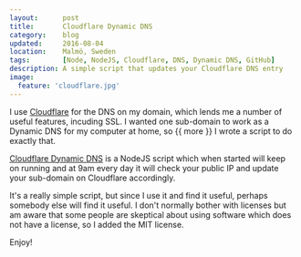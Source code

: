 ```yaml
---
layout:      post
title:       Cloudflare Dynamic DNS
category:    blog
updated:     2016-08-04
location:    Malmö, Sweden
tags:        [Node, NodeJS, Cloudflare, DNS, Dynamic DNS, GitHub]
description: A simple script that updates your Cloudflare DNS entry
image:
  feature: 'cloudflare.jpg'
---
```


I use [Cloudflare](https://www.cloudflare.com) for the DNS on my domain, which lends me a number of useful features, incuding SSL.
I wanted one sub-domain to work as a Dynamic DNS for my computer at home, so {{ more }} I wrote a script to do exactly that.

[Cloudflare Dynamic DNS](https://github.com/Cyberlane/Cloudflare-Dynamic-DNS) is a NodeJS script which when started will keep on running and at 9am every day it will check your public IP and update your sub-domain on Cloudflare accordingly.

It's a really simple script, but since I use it and find it useful, perhaps somebody else will find it useful. I don't normally bother with licenses but am aware that some people are skeptical about using software which does not have a license, so I added the MIT license.

Enjoy!